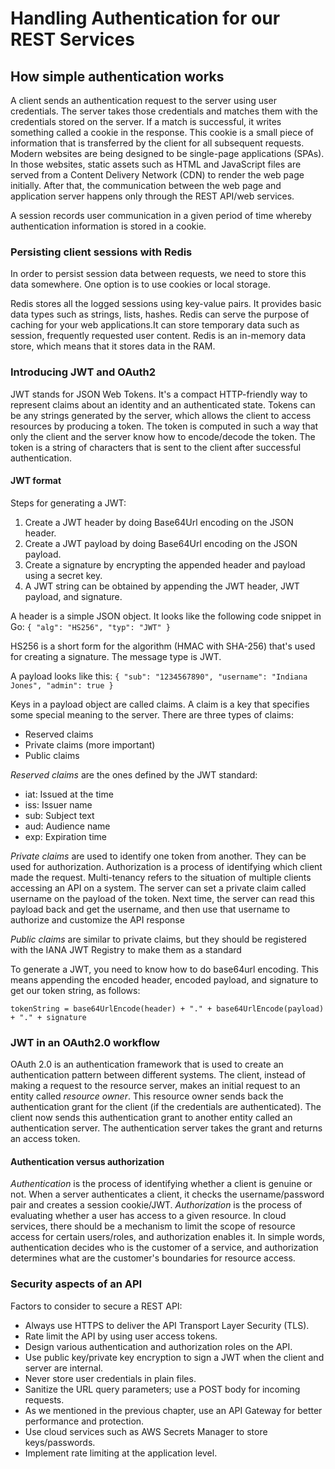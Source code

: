 # Handling Authentication for our REST Services

## How simple authentication works

A client sends an authentication request to the server using user credentials.
The server takes those credentials and matches them with the credentials stored on the
server. If a match is successful, it writes something called a cookie in the response. This
cookie is a small piece of information that is transferred by the client for all subsequent
requests. Modern websites are being designed to be single-page applications (SPAs). In
those websites, static assets such as HTML and JavaScript files are served from a Content
Delivery Network (CDN) to render the web page initially. After that, the communication
between the web page and application server happens only through the REST API/web services.

A session records user communication in a given period of time whereby authentication information is stored in a cookie.

### Persisting client sessions with Redis

In order to persist session data between requests, we need to store this data
somewhere. One option is to use cookies or local storage.

Redis stores all the logged sessions using key-value pairs. It provides basic data types such as strings, lists, hashes.
Redis can serve the purpose of caching for your web applications.It can store temporary data such as session, frequently requested user content.
Redis is an in-memory data store, which means that it stores data in the RAM.

### Introducing JWT and OAuth2

JWT stands for JSON Web Tokens. It's a compact HTTP-friendly way to represent claims about an identity and an authenticated state.
Tokens can be any strings generated by the server, which allows the client to access resources by producing a token.
The token is computed in such a way that only the client and the server know how to encode/decode the token.
The token is a string of characters that is sent to the client after successful authentication.

#### JWT format

Steps for generating a JWT:

1. Create a JWT header by doing Base64Url encoding on the JSON header.
2. Create a JWT payload by doing Base64Url encoding on the JSON payload.
3. Create a signature by encrypting the appended header and payload using a secret key.
4. A JWT string can be obtained by appending the JWT header, JWT payload, and signature.

A header is a simple JSON object. It looks like the following code snippet in Go:
`{
"alg": "HS256",
"typ": "JWT"
}`

HS256 is a short form for the algorithm (HMAC with SHA-256) that's used for creating a
signature. The message type is JWT.

A payload looks like this:
`{
"sub": "1234567890",
"username": "Indiana Jones",
"admin": true
}`

Keys in a payload object are called claims. A claim is a key that specifies some special meaning to the server.
There are three types of claims:

- Reserved claims
- Private claims (more important)
- Public claims

_Reserved claims_ are the ones defined by the JWT standard:

- iat: Issued at the time
- iss: Issuer name
- sub: Subject text
- aud: Audience name
- exp: Expiration time

_Private claims_ are used to identify one token from another. They can be used for
authorization. Authorization is a process of identifying which client made the request.
Multi-tenancy refers to the situation of multiple clients accessing an API on a system.
The server can set a private claim called username on the payload of the token.
Next time, the server can read this payload back and get the username, and then use that username to authorize and customize the API response

_Public claims_ are similar to private claims, but they should be registered with the IANA
JWT Registry to make them as a standard

To generate a JWT, you need to know how to do base64url encoding. This means appending the encoded header, encoded payload, and signature to get our token
string, as follows:

`tokenString = base64UrlEncode(header) + "." + base64UrlEncode(payload) + "." + signature`

### JWT in an OAuth2.0 workflow
OAuth 2.0 is an authentication framework that is used to create an authentication pattern
between different systems. The client, instead of making a request to the resource
server, makes an initial request to an entity called *resource owner*. This resource owner
sends back the authentication grant for the client (if the credentials are authenticated). The
client now sends this authentication grant to another entity called an authentication server.
The authentication server takes the grant and returns an access token.

#### Authentication versus authorization
*Authentication* is the process of identifying whether a client is genuine or not. When a
server authenticates a client, it checks the username/password pair and creates a session
cookie/JWT.
*Authorization* is the process of evaluating whether a user has access to a given resource. In
cloud services, there should be a mechanism to limit the scope of resource access for certain
users/roles, and authorization enables it.
In simple words, authentication decides who is the customer of a service, and authorization
determines what are the customer's boundaries for resource access.

### Security aspects of an API

Factors to consider to secure a REST API:

* Always use HTTPS to deliver the API Transport Layer Security (TLS).
* Rate limit the API by using user access tokens.
* Design various authentication and authorization roles on the API.
* Use public key/private key encryption to sign a JWT when the client and server are internal.
* Never store user credentials in plain files.
* Sanitize the URL query parameters; use a POST body for incoming requests.
* As we mentioned in the previous chapter, use an API Gateway for better performance and protection.
* Use cloud services such as AWS Secrets Manager to store keys/passwords.
* Implement rate limiting at the application level.

